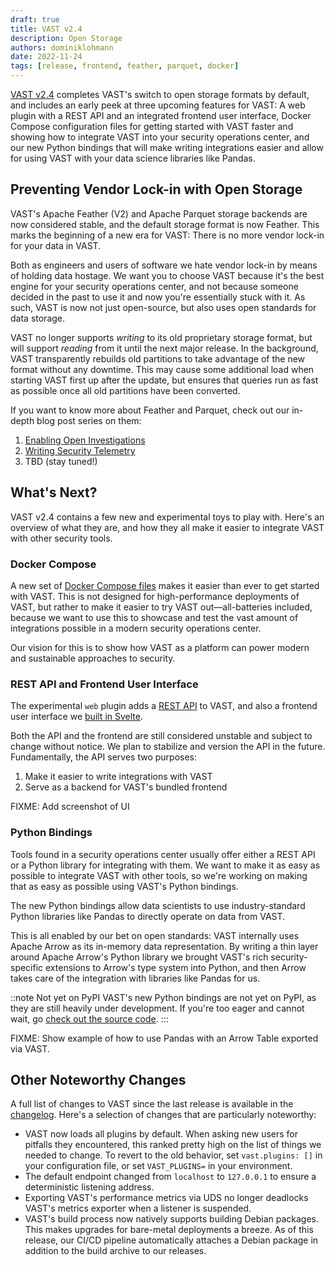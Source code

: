 ```yaml
---
draft: true
title: VAST v2.4
description: Open Storage
authors: dominiklohmann
date: 2022-11-24
tags: [release, frontend, feather, parquet, docker]
---
```


[VAST v2.4][github-vast-release] completes VAST's switch to open storage formats
by default, and includes an early peek at three upcoming features for VAST: A
web plugin with a REST API and an integrated frontend user interface, Docker
Compose configuration files for getting started with VAST faster and showing how
to integrate VAST into your security operations center, and our new Python
bindings that will make writing integrations easier and allow for using VAST
with your data science libraries like Pandas.

[github-vast-release]: https://github.com/tenzir/vast/releases/tag/v2.4.0

<!--truncate-->

## Preventing Vendor Lock-in with Open Storage

VAST's Apache Feather (V2) and Apache Parquet storage backends are now
considered stable, and the default storage format is now Feather. This marks the
beginning of a new era for VAST: There is no more vendor lock-in for your data
in VAST.

Both as engineers and users of software we hate vendor lock-in by means of
holding data hostage. We want you to choose VAST because it's the best engine
for your security operations center, and not because someone decided in the past
to use it and now you're essentially stuck with it. As such, VAST is now not
just open-source, but also uses open standards for data storage.

VAST no longer supports _writing_ to its old proprietary storage format, but
will support _reading_ from it until the next major release. In the background,
VAST transparently rebuilds old partitions to take advantage of the new format
without any downtime. This may cause some additional load when starting VAST
first up after the update, but ensures that queries run as fast as possible once
all old partitions have been converted.

If you want to know more about Feather and Parquet, check out our in-depth blog
post series on them:
1. [Enabling Open Investigations][parquet-and-feather-1]
2. [Writing Security Telemetry][parquet-and-feather-2]
3. TBD (stay tuned!)

[parquet-and-feather-1]: /blog/parquet-and-feather-enabling-open-investigations/
[parquet-and-feather-2]: /blog/parquet-and-feather-writing-security-telemetry/

## What's Next?

VAST v2.4 contains a few new and experimental toys to play with. Here's an
overview of what they are, and how they all make it easier to integrate VAST
with other security tools.

### Docker Compose

A new set of [Docker Compose files][docker-compose] makes it easier than ever to
get started with VAST. This is not designed for high-performance deployments of
VAST, but rather to make it easier to try VAST out—all-batteries included,
because we want to use this to showcase and test the vast amount of integrations
possible in a modern security operations center.

Our vision for this is to show how VAST as a platform can power modern and
sustainable approaches to security.

[docker-compose]: /docs/setup/deploy/docker-compose

### REST API and Frontend User Interface

The experimental `web` plugin adds a [REST API][rest-api] to VAST, and also a
frontend user interface we [built in Svelte][frontend-code].

Both the API and the frontend are still considered unstable and subject to
change without notice. We plan to stabilize and version the API in the future.
Fundamentally, the API serves two purposes:
1. Make it easier to write integrations with VAST
2. Serve as a backend for VAST's bundled frontend

FIXME: Add screenshot of UI

[rest-api]: /api
[frontend-code]: https://github.com/tenzir/vast/tree/v2.4.0/plugins/web/ui

### Python Bindings

Tools found in a security operations center usually offer either a REST API or a
Python library for integrating with them. We want to make it as easy as possible
to integrate VAST with other tools, so we're working on making that as easy as
possible using VAST's Python bindings.

The new Python bindings allow data scientists to use industry-standard Python
libraries like Pandas to directly operate on data from VAST.

This is all enabled by our bet on open standards: VAST internally uses Apache
Arrow as its in-memory data representation. By writing a thin layer around
Apache Arrow's Python library we brought VAST's rich security-specific
extensions to Arrow's type system into Python, and then Arrow takes care of the
integration with libraries like Pandas for us.

::note Not yet on PyPI
VAST's new Python bindings are not yet on PyPI, as they are still heavily under
development. If you're too eager and cannot wait, go [check out the source
code][python-code].
:::

FIXME: Show example of how to use Pandas with an Arrow Table exported via VAST.

[python-code]: https://github.com/tenzir/vast/tree/v2.4.0/python

## Other Noteworthy Changes

A full list of changes to VAST since the last release is available in the
[changelog][changelog-2.4]. Here's a selection of changes that are particularly
noteworthy:
- VAST now loads all plugins by default. When asking new users for pitfalls they
  encountered, this ranked pretty high on the list of things we needed to
  change. To revert to the old behavior, set `vast.plugins: []` in your
  configuration file, or set `VAST_PLUGINS=` in your environment.
- The default endpoint changed from `localhost` to `127.0.0.1` to ensure a
  deterministic listening address.
- Exporting VAST's performance metrics via UDS no longer deadlocks VAST's
  metrics exporter when a listener is suspended.
- VAST's build process now natively supports building Debian packages. This
  makes upgrades for bare-metal deployments a breeze. As of this release, our
  CI/CD pipeline automatically attaches a Debian package in addition to the
  build archive to our releases.

[changelog-2.4]: /changelog#v240
